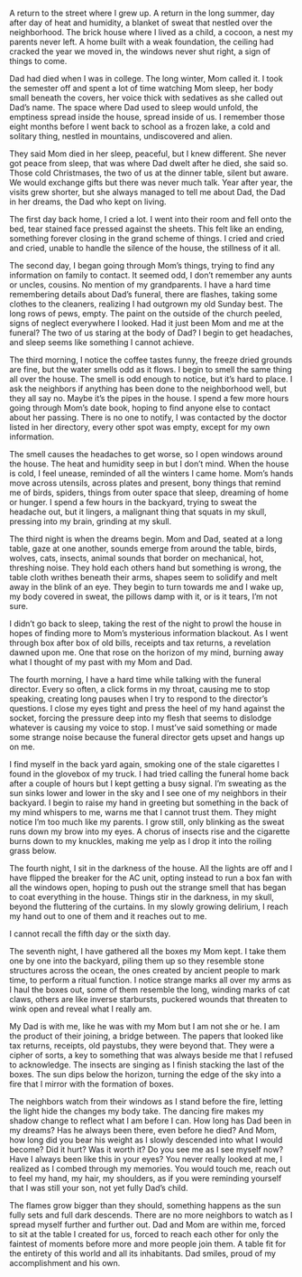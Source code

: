 A return to the street where I grew up. A return in the long summer, day after day of heat and humidity, a blanket of sweat that nestled over the neighborhood. The brick house where I lived as a child, a cocoon, a nest my parents never left. A home built with a weak foundation, the ceiling had cracked the year we moved in, the windows never shut right, a sign of things to come.

Dad had died when I was in college. The long winter, Mom called it. I took the semester off and spent a lot of time watching Mom sleep, her body small beneath the covers, her voice thick with sedatives as she called out Dad’s name. The space where Dad used to sleep would unfold, the emptiness spread inside the house, spread inside of us. I remember those eight months before I went back to school as a frozen lake, a cold and solitary thing, nestled in mountains, undiscovered and alien. 

They said Mom died in her sleep, peaceful, but I knew different. She never got peace from sleep, that was where Dad dwelt after he died, she said so. Those cold Christmases, the two of us at the dinner table, silent but aware. We would exchange gifts but there was never much talk. Year after year, the visits grew shorter, but she always managed to tell me about Dad, the Dad in her dreams, the Dad who kept on living. 

The first day back home, I cried a lot. I went into their room and fell onto the bed, tear stained face pressed against the sheets. This felt like an ending, something forever closing in the grand scheme of things. I cried and cried and cried, unable to handle the silence of the house, the stillness of it all. 

The second day, I began going through Mom’s things, trying to find any information on family to contact. It seemed odd, I don’t remember any aunts or uncles, cousins. No mention of my grandparents. I have a hard time remembering details about Dad’s funeral, there are flashes, taking some clothes to the cleaners, realizing I had outgrown my old Sunday best. The long rows of pews, empty. The paint on the outside of the church peeled, signs of neglect everywhere I looked. Had it just been Mom and me at the funeral? The two of us staring at the body of Dad? I begin to get headaches, and sleep seems like something I cannot achieve. 

The third morning, I notice the coffee tastes funny, the freeze dried grounds are fine, but the water smells odd as it flows. I begin to smell the same thing all over the house. The smell is odd enough to notice, but it’s hard to place. I ask the neighbors if anything has been done to the neighborhood well, but they all say no. Maybe it’s the pipes in the house. I spend a few more hours going through Mom’s date book, hoping to find anyone else to contact about her passing. There is no one to notify, I was contacted by the doctor listed in her directory, every other spot was empty, except for my own information. 

The smell causes the headaches to get worse, so I open windows around the house. The heat and humidity seep in but I don’t mind. When the house is cold, I feel unease, reminded of all the winters I came home. Mom’s hands move across utensils, across plates and present, bony things that remind me of birds, spiders, things from outer space that sleep, dreaming of home or hunger. I spend a few hours in the backyard, trying to sweat the headache out, but it lingers, a malignant thing that squats in my skull, pressing into my brain, grinding at my skull. 

The third night is when the dreams begin. Mom and Dad, seated at a long table, gaze at one another, sounds emerge from around the table, birds, wolves, cats, insects, animal sounds that border on mechanical, hot, threshing noise. They hold each others hand but something is wrong, the table cloth writhes beneath their arms, shapes seem to solidify and melt away in the blink of an eye. They begin to turn towards me and I wake up, my body covered in sweat, the pillows damp with it, or is it tears, I’m not sure. 

I didn’t go back to sleep, taking the rest of the night to prowl the house in hopes of finding more to Mom’s mysterious information blackout. As I went through box after box of old bills, receipts and tax returns, a revelation dawned upon me. One that rose on the horizon of my mind, burning away what I thought of my past with my Mom and Dad. 

The fourth morning, I have a hard time while talking with the funeral director. Every so often, a click forms in my throat, causing me to stop speaking, creating long pauses when I try to respond to the director’s questions. I close my eyes tight and press the heel of my hand against the socket, forcing the pressure deep into my flesh that seems to dislodge whatever is causing my voice to stop. I must’ve said something or made some strange noise because the funeral director gets upset and hangs up on me. 

I find myself in the back yard again, smoking one of the stale cigarettes I found in the glovebox of my truck. I had tried calling the funeral home back after a couple of hours but I kept getting a busy signal. I’m sweating as the sun sinks lower and lower in the sky and I see one of my neighbors in their backyard. I begin to raise my hand in greeting but something in the back of my mind whispers to me, warns me that I cannot trust them. They might notice I’m too much like my parents. I grow still, only blinking as the sweat runs down my brow into my eyes. A chorus of insects rise and the cigarette burns down to my knuckles, making me yelp as I drop it into the roiling grass below. 

The fourth night, I sit in the darkness of the house. All the lights are off and I have flipped the breaker for the AC unit, opting instead to run a box fan with all the windows open, hoping to push out the strange smell that has began to coat everything in the house. Things stir in the darkness, in my skull, beyond the fluttering of the curtains. In my slowly growing delirium, I reach my hand out to one of them and it reaches out to me. 

I cannot recall the fifth day or the sixth day. 

The seventh night, I have gathered all the boxes my Mom kept. I take them one by one into the backyard, piling them up so they resemble stone structures across the ocean, the ones created by ancient people to mark time, to perform a ritual function. I notice strange marks all over my arms as I haul the boxes out, some of them resemble the long, winding marks of cat claws, others are like inverse starbursts, puckered wounds that threaten to wink open and reveal what I really am. 

My Dad is with me, like he was with my Mom but I am not she or he. I am the product of their joining, a bridge between. The papers that looked like tax returns, receipts, old paystubs, they were beyond that. They were a cipher of sorts, a key to something that was always beside me that I refused to acknowledge. The insects are singing as I finish stacking the last of the boxes. The sun dips below the horizon, turning the edge of the sky into a fire that I mirror with the formation of boxes. 

The neighbors watch from their windows as I stand before the fire, letting the light hide the changes my body take. The dancing fire makes my shadow change to reflect what I am before I can. How long has Dad been in my dreams? Has he always been there, even before he died? And Mom, how long did you bear his weight as I slowly descended into what I would become? Did it hurt? Was it worth it? Do you see me as I see myself now? Have I always been like this in your eyes? You never really looked at me, I realized as I combed through my memories. You would touch me, reach out to feel my hand, my hair, my shoulders, as if you were reminding yourself that I was still your son, not yet fully Dad’s child. 

The flames grow bigger than they should, something happens as the sun fully sets and full dark descends. There are no more neighbors to watch as I spread myself further and further out. Dad and Mom are within me, forced to sit at the table I created for us, forced to reach each other for only the faintest of moments before more and more people join them. A table fit for the entirety of this world and all its inhabitants. Dad smiles, proud of my accomplishment and his own.